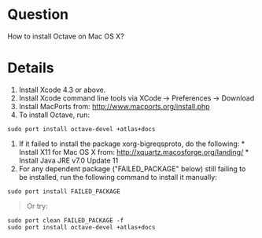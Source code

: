 # Question #

How to install Octave on Mac OS X?


# Details #

  1. Install Xcode 4.3 or above.
  1. Install Xcode command line tools via XCode -> Preferences -> Download
  1. Install MacPorts from:  http://www.macports.org/install.php
  1. To install Octave, run:
```
sudo port install octave-devel +atlas+docs
```
  1. If it failed to install the package xorg-bigreqsproto, do the following:
    * Install X11 for Mac OS X from:  http://xquartz.macosforge.org/landing/
    * Install Java JRE v7.0 Update 11
  1. For any dependent package ("FAILED\_PACKAGE" below) still failing to be installed,  run the following command to install it manually:
```
sudo port install FAILED_PACKAGE
```
> Or try:
```
sudo port clean FAILED_PACKAGE -f
sudo port install octave-devel +atlas+docs
```
